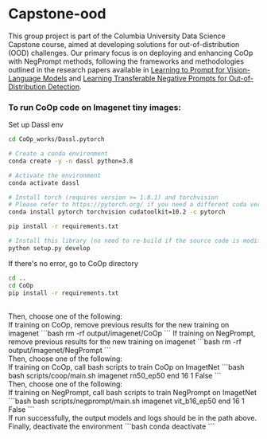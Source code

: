 # Capstone-ood
This group project is part of the Columbia University Data Science Capstone course, aimed at developing solutions for out-of-distribution (OOD) challenges. Our primary focus is on deploying and enhancing CoOp with NegPrompt methods, following the frameworks and methodologies outlined in the research papers available in [Learning to Prompt for Vision-Language Models](https://arxiv.org/abs/2109.01134) and [Learning Transferable Negative Prompts for Out-of-Distribution Detection](https://arxiv.org/abs/2404.03248).

### To run CoOp code on Imagenet tiny images:
Set up Dassl env
```bash
cd CoOp_works/Dassl.pytorch

# Create a conda environment
conda create -y -n dassl python=3.8

# Activate the environment
conda activate dassl

# Install torch (requires version >= 1.8.1) and torchvision
# Please refer to https://pytorch.org/ if you need a different cuda version
conda install pytorch torchvision cudatoolkit=10.2 -c pytorch

pip install -r requirements.txt

# Install this library (no need to re-build if the source code is modified)
python setup.py develop
```
If there's no error, go to CoOp directory
```bash
cd ..
cd CoOp
pip install -r requirements.txt
```
<br>
Then, choose one of the following: <br>
If training on CoOp, remove previous results for the new training on imagenet
```bash
rm -rf output/imagenet/CoOp  
```
If training on NegPrompt, remove previous results for the new training on imagenet
```bash
rm -rf output/imagenet/NegPrompt  
```
<br>
Then, choose one of the following: <br>
If training on CoOp, call bash scripts to train CoOp on ImagetNet
```bash
bash scripts/coop/main.sh imagenet rn50_ep50 end 16 1 False
```
<br>
Then, choose one of the following: <br>
If training on NegPrompt, call bash scripts to train NegPrompt on ImagetNet
```bash
bash scripts/negprompt/main.sh imagenet vit_b16_ep50 end 16 1 False
```
<br>
If run successfully, the output models and logs should be in the path above.  
<br>
Finally, deactivate the environment
```bash
conda deactivate
```